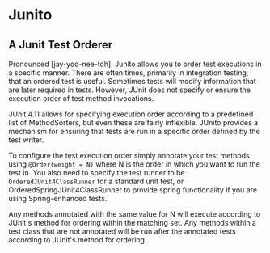 Junito
============
A Junit Test Orderer
--------------
Pronounced [jay-yoo-nee-toh], Junito allows you to order test executions in a specific manner. There are often times, primarily in integration testing, that an ordered test is useful. Sometimes tests will modify information that are later required in tests. However, JUnit does not specify or ensure the execution order of test method invocations. 

JUnit 4.11 allows for specifying execution order according to a predefined list of MethodSorters, but even these are fairly inflexible. JUnito provides a mechanism for ensuring that tests are run in a specific order defined by the test writer.

To configure the test execution order simply annotate your test methods using `@Order(weight = N)` where N is the order in which you want to run the test in. You also need to specify the test runner to be `OrderedJUnit4ClassRunner` for a standard unit test, or OrderedSpringJUnit4ClassRunner to provide spring functionality if you are using Spring-enhanced tests.

Any methods annotated with the same value for N will execute according to JUnit's method for ordering within the matching set. Any methods within a test class that are not annotated will be run after the annotated tests according to JUnit's method for ordering. 